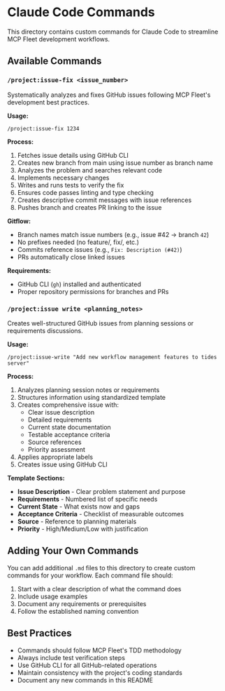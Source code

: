 # Claude Code Commands

This directory contains custom commands for Claude Code to streamline MCP Fleet development workflows.

## Available Commands

### `/project:issue-fix <issue_number>`

Systematically analyzes and fixes GitHub issues following MCP Fleet's development best practices.

**Usage:**
```
/project:issue-fix 1234
```

**Process:**
1. Fetches issue details using GitHub CLI
2. Creates new branch from main using issue number as branch name
3. Analyzes the problem and searches relevant code
4. Implements necessary changes
5. Writes and runs tests to verify the fix
6. Ensures code passes linting and type checking
7. Creates descriptive commit messages with issue references
8. Pushes branch and creates PR linking to the issue

**Gitflow:**
- Branch names match issue numbers (e.g., issue #42 → branch `42`)
- No prefixes needed (no feature/, fix/, etc.)
- Commits reference issues (e.g., `Fix: Description (#42)`)
- PRs automatically close linked issues

**Requirements:**
- GitHub CLI (`gh`) installed and authenticated
- Proper repository permissions for branches and PRs

### `/project:issue write <planning_notes>`

Creates well-structured GitHub issues from planning sessions or requirements discussions.

**Usage:**
```
/project:issue-write "Add new workflow management features to tides server"
```

**Process:**
1. Analyzes planning session notes or requirements
2. Structures information using standardized template
3. Creates comprehensive issue with:
   - Clear issue description
   - Detailed requirements
   - Current state documentation
   - Testable acceptance criteria
   - Source references
   - Priority assessment
4. Applies appropriate labels
5. Creates issue using GitHub CLI

**Template Sections:**
- **Issue Description** - Clear problem statement and purpose
- **Requirements** - Numbered list of specific needs
- **Current State** - What exists now and gaps
- **Acceptance Criteria** - Checklist of measurable outcomes
- **Source** - Reference to planning materials
- **Priority** - High/Medium/Low with justification

## Adding Your Own Commands

You can add additional `.md` files to this directory to create custom commands for your workflow. Each command file should:

1. Start with a clear description of what the command does
2. Include usage examples
3. Document any requirements or prerequisites
4. Follow the established naming convention

## Best Practices

- Commands should follow MCP Fleet's TDD methodology
- Always include test verification steps
- Use GitHub CLI for all GitHub-related operations
- Maintain consistency with the project's coding standards
- Document any new commands in this README